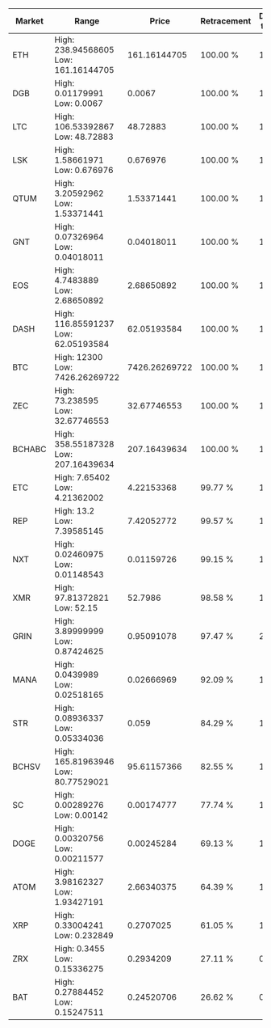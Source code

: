 | Market | Range | Price| Retracement | Doubles to 50% |
| --- | --- | --- | --- | --- |
| ETH | High: 238.94568605<br />Low: 161.16144705 | 161.16144705 | 100.00 % | 1.24 |
| DGB | High: 0.01179991<br />Low: 0.0067 | 0.0067 | 100.00 % | 1.38 |
| LTC | High: 106.53392867<br />Low: 48.72883 | 48.72883 | 100.00 % | 1.59 |
| LSK | High: 1.58661971<br />Low: 0.676976 | 0.676976 | 100.00 % | 1.67 |
| QTUM | High: 3.20592962<br />Low: 1.53371441 | 1.53371441 | 100.00 % | 1.55 |
| GNT | High: 0.07326964<br />Low: 0.04018011 | 0.04018011 | 100.00 % | 1.41 |
| EOS | High: 4.7483889<br />Low: 2.68650892 | 2.68650892 | 100.00 % | 1.38 |
| DASH | High: 116.85591237<br />Low: 62.05193584 | 62.05193584 | 100.00 % | 1.44 |
| BTC | High: 12300<br />Low: 7426.26269722 | 7426.26269722 | 100.00 % | 1.33 |
| ZEC | High: 73.238595<br />Low: 32.67746553 | 32.67746553 | 100.00 % | 1.62 |
| BCHABC | High: 358.55187328<br />Low: 207.16439634 | 207.16439634 | 100.00 % | 1.37 |
| ETC | High: 7.65402<br />Low: 4.21362002 | 4.22153368 | 99.77 % | 1.41 |
| REP | High: 13.2<br />Low: 7.39585145 | 7.42052772 | 99.57 % | 1.39 |
| NXT | High: 0.02460975<br />Low: 0.01148543 | 0.01159726 | 99.15 % | 1.56 |
| XMR | High: 97.81372821<br />Low: 52.15 | 52.7986 | 98.58 % | 1.42 |
| GRIN | High: 3.89999999<br />Low: 0.87424625 | 0.95091078 | 97.47 % | 2.51 |
| MANA | High: 0.0439989<br />Low: 0.02518165 | 0.02666969 | 92.09 % | 1.30 |
| STR | High: 0.08936337<br />Low: 0.05334036 | 0.059 | 84.29 % | 1.21 |
| BCHSV | High: 165.81963946<br />Low: 80.77529021 | 95.61157366 | 82.55 % | 1.29 |
| SC | High: 0.00289276<br />Low: 0.00142 | 0.00174777 | 77.74 % | 1.23 |
| DOGE | High: 0.00320756<br />Low: 0.00211577 | 0.00245284 | 69.13 % | 1.09 |
| ATOM | High: 3.98162327<br />Low: 1.93427191 | 2.66340375 | 64.39 % | 1.11 |
| XRP | High: 0.33004241<br />Low: 0.232849 | 0.2707025 | 61.05 % | 1.04 |
| ZRX | High: 0.3455<br />Low: 0.15336275 | 0.2934209 | 27.11 % | 0.00 |
| BAT | High: 0.27884452<br />Low: 0.15247511 | 0.24520706 | 26.62 % | 0.00 |
